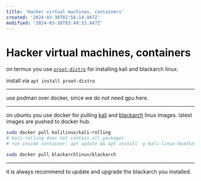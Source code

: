 ```yaml
---
title: 'Hacker virtual machines, containers'
created: '2024-03-30T02:56:14.947Z'
modified: '2024-03-30T03:40:33.847Z'
---
```


# Hacker virtual machines, containers

on termux you use [`proot-distro`](https://github.com/termux/proot-distro) for installing kali and blackarch linux.

install via  `apt install proot-distro`

---

use podman over docker, since we do not need gpu here.

---

on ubuntu you use docker for pulling [kali](https://www.kali.org/docs/containers/official-kalilinux-docker-images/) and [blackarch](https://github.com/BlackArch/blackarch-docker) linux images. latest images are pushed to docker hub.

```bash
sudo docker pull kalilinux/kali-rolling 
# kali-rolling does not contain all packages
# run inside container: apt update && apt install -y kali-linux-headless

sudo docker pull blackarchlinux/blackarch
```

---

it is always recommend to update and upgrade the blackarch you installed.
